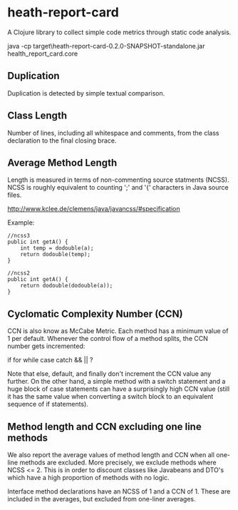 # heath-report-card

A Clojure library to collect simple code metrics through static code analysis.

java -cp target\heath-report-card-0.2.0-SNAPSHOT-standalone.jar  health_report_card.core  <src>

## Duplication
Duplication is detected by simple textual comparison.

## Class Length
Number of lines, including all whitespace and comments, from the class declaration to the final closing brace.  

## Average Method Length
Length is measured in terms of non-commenting source statments (NCSS). NCSS is roughly equivalent to counting ';' and '{' characters in Java source files.

http://www.kclee.de/clemens/java/javancss/#specification

Example:

	//ncss3 
	public int getA() {
		int temp = dodouble(a);
		return dodouble(temp);
	}

	//ncss2 
	public int getA() {
		return dodouble(dodouble(a));
	}


## Cyclomatic Complexity Number (CCN)
CCN is also know as McCabe Metric. Each method has a minimum value of 1 per default. Whenever the control flow of a method splits, the CCN number gets incremented:

if
for
while
case
catch
&&
||
?

Note that else, default, and finally don't increment the CCN value any further. On the other hand, a simple method with a switch statement and a huge block of case statements can have a surprisingly high CCN value (still it has the same value when converting a switch block to an equivalent sequence of if statements). 

## Method length and CCN excluding one line methods
We also report the average values of method length and CCN when all one-line methods are excluded. More precisely, we exclude methods where NCSS <= 2. This is in order to discount classes like Javabeans and DTO's which have a high proportion of methods with no logic.

Interface method declarations have an NCSS of 1 and a CCN of 1.  These are included in the averages, but excluded from one-liner averages.